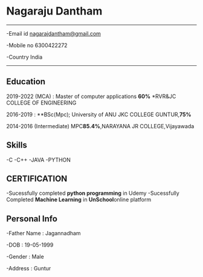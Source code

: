 Nagaraju Dantham
============

-------------------     ----------------------------
-Email id                        nagarajdantham@gmail.com

-Mobile no                      6300422272

-Country                          India
-------------------     ----------------------------

Education
---------

2019-2022 (MCA)
:  Master of computer applications
**60%**
    *RVR&JC COLLEGE OF ENGINEERING

2016-2019
:   **BSc(Mpc); University of ANU
JKC COLLEGE GUNTUR,**75%**

2014-2016 (Intermediate)
MPC**85.4%**,NARAYANA JR COLLEGE,Vijayawada

Skills
--------------------

-C
-C++
-JAVA
-PYTHON


 CERTIFICATION
----------------------------------------
-Sucessfully completed  **python programming** in Udemy
-Sucessfully Completed  **Machine Learning** in **UnSchool**online platform


Personal Info
----------------------------------------
-Father Name : Jagannadham

-DOB         : 19-05-1999

-Gender      : Male

-Address     : Guntur



